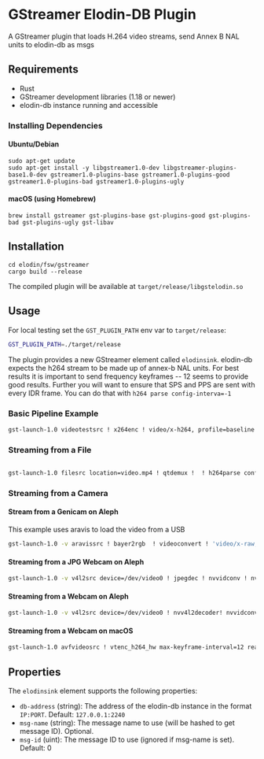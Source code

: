 # GStreamer Elodin-DB Plugin

A GStreamer plugin that loads H.264 video streams, send Annex B NAL units to elodin-db as msgs
## Requirements

- Rust
- GStreamer development libraries (1.18 or newer)
- elodin-db instance running and accessible

### Installing Dependencies

#### Ubuntu/Debian
```
sudo apt-get update
sudo apt-get install -y libgstreamer1.0-dev libgstreamer-plugins-base1.0-dev gstreamer1.0-plugins-base gstreamer1.0-plugins-good gstreamer1.0-plugins-bad gstreamer1.0-plugins-ugly
```

#### macOS (using Homebrew)
```
brew install gstreamer gst-plugins-base gst-plugins-good gst-plugins-bad gst-plugins-ugly gst-libav
```

## Installation

```
cd elodin/fsw/gstreamer
cargo build --release
```

The compiled plugin will be available at `target/release/libgstelodin.so`

## Usage

For local testing set the `GST_PLUGIN_PATH` env var to `target/release`:
```sh
GST_PLUGIN_PATH=./target/release
```

The plugin provides a new GStreamer element called `elodinsink`. elodin-db expects the h264 stream to be made up of annex-b NAL units. For best results it is important to send frequency keyframes -- 12 seems to provide good results.
Further you will want to ensure that SPS and PPS are sent with every IDR frame. You can do that with `h264 parse config-interva=-1`

### Basic Pipeline Example

```bash
gst-launch-1.0 videotestsrc ! x264enc ! video/x-h264, profile=baseline ! h264parse config-interval=-1 ! elodinsink db-address=127.0.0.1:2240 msg-name="h264stream"
```

### Streaming from a File

```bash

gst-launch-1.0 filesrc location=video.mp4 ! qtdemux !  ! h264parse config-interval=-1 ! elodinsink db-address=192.168.1.100:2240 msg-name="file"
```

### Streaming from a Camera

#### Stream from a Genicam on Aleph
This example uses aravis to load the video from a USB
```bash
gst-launch-1.0 -v aravissrc ! bayer2rgb  ! videoconvert ! 'video/x-raw, format=NV12, width=1280,height=720' ! nvvidconv  ! nvv4l2h264enc ! video/x-h264, profile=baseline !  h264parse config-interval=-1 ! elodinsink db-address=127.0.0.1:2240 msg-name="cam"
```

#### Streaming from a JPG Webcam on Aleph
```bash
gst-launch-1.0 -v v4l2src device=/dev/video0 ! jpegdec ! nvvidconv ! nvv4l2h264enc  ! h264parse config-interval=-1 ! elodinsink db-address=127.0.0.1:2240 msg-name="webcam"
```


#### Streaming from a Webcam on Aleph
```bash
gst-launch-1.0 -v v4l2src device=/dev/video0 ! nvv4l2decoder! nvvidconv ! nvv4l2h264enc  ! h264parse config-interval=-1 ! elodinsink db-address=127.0.0.1:2240 msg-name="webcam"
```

#### Streaming from a Webcam on macOS
```bash
gst-launch-1.0 avfvideosrc ! vtenc_h264_hw max-keyframe-interval=12 realtime=true ! h264parse config-interval=-1 ! elodinsink db-address=127.0.0.1:2240 msg-name="webcam"
```

## Properties

The `elodinsink` element supports the following properties:

- `db-address` (string): The address of the elodin-db instance in the format `IP:PORT`. Default: `127.0.0.1:2240`
- `msg-name` (string): The message name to use (will be hashed to get message ID). Optional.
- `msg-id` (uint): The message ID to use (ignored if msg-name is set). Default: 0
